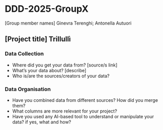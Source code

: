 # DDD-2025-GroupX
[Group member names] Ginevra Terenghi; Antonella Autuori
## [Project title] Trillullì

### Data Collection
- Where did you get your data from? [source/s link]
- What’s your data about? [describe]
- Who is/are the sources/creators of your data?

### Data Organisation
- Have you combined data from different sources? How did you merge them?</li>
- What columns are more relevant for your project?</li>
- Have you used any AI-based tool to understand or manipulate your data? if yes, what and how?</li>

